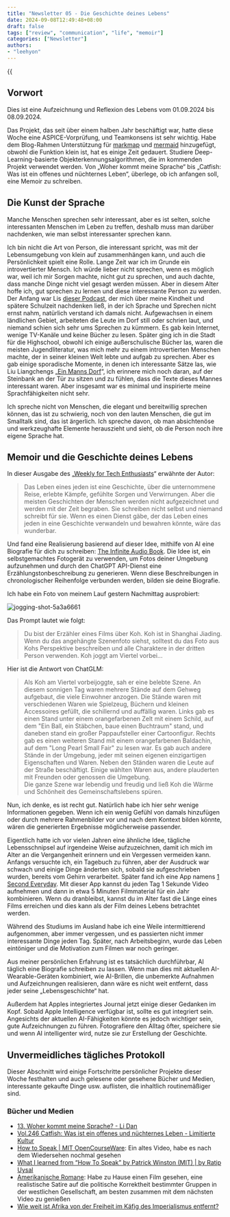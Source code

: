 ```yaml
---
title: "Newsletter 05 - Die Geschichte deines Lebens"
date: 2024-09-08T12:49:48+08:00
draft: false
tags: ["review", "communication", "life", "memoir"]
categories: ["Newsletter"]
authors:
- "leehyon"
---
```


{{<audio src="audio/life-live.mp3" caption="♪ Life Live - Mayday" >}}

## Vorwort

Dies ist eine Aufzeichnung und Reflexion des Lebens vom 01.09.2024 bis 08.09.2024.

Das Projekt, das seit über einem halben Jahr beschäftigt war, hatte diese Woche eine ASPICE-Vorprüfung, und Teamkonsens ist sehr wichtig. Habe dem Blog-Rahmen Unterstützung für [markmap](https://markmap.js.org/) und [mermaid](https://mermaid.js.org/) hinzugefügt, obwohl die Funktion klein ist, hat es einige Zeit gedauert. Studiere Deep-Learning-basierte Objekterkennungsalgorithmen, die im kommenden Projekt verwendet werden. Von „Woher kommt meine Sprache“ bis „Catfish: Was ist ein offenes und nüchternes Leben“, überlege, ob ich anfangen soll, eine Memoir zu schreiben.

## Die Kunst der Sprache

Manche Menschen sprechen sehr interessant, aber es ist selten, solche interessanten Menschen im Leben zu treffen, deshalb muss man darüber nachdenken, wie man selbst interessanter sprechen kann.

Ich bin nicht die Art von Person, die interessant spricht, was mit der Lebensumgebung von klein auf zusammenhängen kann, und auch die Persönlichkeit spielt eine Rolle. Lange Zeit war ich im Grunde ein introvertierter Mensch. Ich würde lieber nicht sprechen, wenn es möglich war, weil ich mir Sorgen machte, nicht gut zu sprechen, und auch dachte, dass manche Dinge nicht viel gesagt werden müssen. Aber in diesem Alter hoffe ich, gut sprechen zu lernen und diese interessante Person zu werden. Der Anfang war Lis [dieser Podcast](https://www.xiaoyuzhoufm.com/episode/66a8b8937349f7a557936cc9), der mich über meine Kindheit und spätere Schulzeit nachdenken ließ, in der ich Sprache und Sprechen nicht ernst nahm, natürlich verstand ich damals nicht. Aufgewachsen in einem ländlichen Gebiet, arbeiteten die Leute im Dorf still oder schrien laut, und niemand schien sich sehr ums Sprechen zu kümmern. Es gab kein Internet, wenige TV-Kanäle und keine Bücher zu lesen. Später ging ich in die Stadt für die Highschool, obwohl ich einige außerschulische Bücher las, waren die meisten Jugendliteratur, was mich mehr zu einem introvertierten Menschen machte, der in seiner kleinen Welt lebte und aufgab zu sprechen. Aber es gab einige sporadische Momente, in denen ich interessante Sätze las, wie Liu Liangchengs „[Ein Manns Dorf](https://book.douban.com/subject/27603609/)“, ich erinnere mich noch daran, auf der Steinbank an der Tür zu sitzen und zu fühlen, dass die Texte dieses Mannes interessant waren. Aber insgesamt war es minimal und inspirierte meine Sprachfähigkeiten nicht sehr.

Ich spreche nicht von Menschen, die elegant und bereitwillig sprechen können, das ist zu schwierig, noch von den lauten Menschen, die gut im Smalltalk sind, das ist ärgerlich. Ich spreche davon, ob man absichtenöse und werkzeughafte Elemente herauszieht und sieht, ob die Person noch ihre eigene Sprache hat.

## Memoir und die Geschichte deines Lebens

In dieser Ausgabe des „[Weekly for Tech Enthusiasts](https://www.ruanyifeng.com/blog/2024/09/weekly-issue-316.html)“ erwähnte der Autor:

> Das Leben eines jeden ist eine Geschichte, über die unternommene Reise, erlebte Kämpfe, gefühlte Sorgen und Verwirrungen. Aber die meisten Geschichten der Menschen werden nicht aufgezeichnet und werden mit der Zeit begraben. Sie schreiben nicht selbst und niemand schreibt für sie. Wenn es einen Dienst gäbe, der das Leben eines jeden in eine Geschichte verwandeln und bewahren könnte, wäre das wunderbar.

Und fand eine Realisierung basierend auf dieser Idee, mithilfe von AI eine Biografie für dich zu schreiben: [The Infinite Audio Book](https://www.lampysecurity.com/post/the-infinite-audio-book). Die Idee ist, ein selbstgemachtes Fotogerät zu verwenden, um Fotos deiner Umgebung aufzunehmen und durch den ChatGPT API-Dienst eine Erzählungstonbeschreibung zu generieren. Wenn diese Beschreibungen in chronologischer Reihenfolge verbunden werden, bilden sie deine Biografie.

Ich habe ein Foto von meinem Lauf gestern Nachmittag ausprobiert:

![jogging-shot-5a3a6661](https://images.kohsruhe.com/2024/jogging-shot-5a3a6661.jpeg)

Das Prompt lautet wie folgt:

> Du bist der Erzähler eines Films über Koh. Koh ist in Shanghai Jiading. Wenn du das angehängte Szenenfoto siehst, solltest du das Foto aus Kohs Perspektive beschreiben und alle Charaktere in der dritten Person verwenden. Koh joggt am Viertel vorbei...

Hier ist die Antwort von ChatGLM:

> Als Koh am Viertel vorbeijoggte, sah er eine belebte Szene. An diesem sonnigen Tag waren mehrere Stände auf dem Gehweg aufgebaut, die viele Einwohner anzogen. Die Stände waren mit verschiedenen Waren wie Spielzeug, Büchern und kleinen Accessoires gefüllt, die schillernd und auffällig waren. Links gab es einen Stand unter einem orangefarbenen Zelt mit einem Schild, auf dem "Ein Ball, ein Stäbchen, baue einen Buchtraum" stand, und daneben stand ein großer Pappaufsteller einer Cartoonfigur. Rechts gab es einen weiteren Stand mit einem orangefarbenen Baldachin, auf dem "Long Pearl Small Fair" zu lesen war. Es gab auch andere Stände in der Umgebung, jeder mit seinen eigenen einzigartigen Eigenschaften und Waren. Neben den Ständen waren die Leute auf der Straße beschäftigt. Einige wählten Waren aus, andere plauderten mit Freunden oder genossen die Umgebung. \
> Die ganze Szene war lebendig und freudig und ließ Koh die Wärme und Schönheit des Gemeinschaftslebens spüren.

Nun, ich denke, es ist recht gut. Natürlich habe ich hier sehr wenige Informationen gegeben. Wenn ich ein wenig Gefühl von damals hinzufügen oder durch mehrere Rahmenbilder vor und nach dem Kontext bilden könnte, wären die generierten Ergebnisse möglicherweise passender.

Eigentlich hatte ich vor vielen Jahren eine ähnliche Idee, tägliche Lebensschnipsel auf irgendeine Weise aufzuzeichnen, damit ich mich im Alter an die Vergangenheit erinnern und ein Vergessen vermeiden kann. Anfangs versuchte ich, ein Tagebuch zu führen, aber der Ausdruck war schwach und einige Dinge änderten sich, sobald sie aufgeschrieben wurden, bereits vom Gehirn verarbeitet. Später fand ich eine App namens [1 Second Everyday](https://1se.co/). Mit dieser App kannst du jeden Tag 1 Sekunde Video aufnehmen und dann in etwa 5 Minuten Filmmaterial für ein Jahr kombinieren. Wenn du dranbleibst, kannst du im Alter fast die Länge eines Films erreichen und dies kann als der Film deines Lebens betrachtet werden.

Während des Studiums im Ausland habe ich eine Weile intermittierend aufgenommen, aber immer vergessen, und es passierten nicht immer interessante Dinge jeden Tag. Später, nach Arbeitsbeginn, wurde das Leben eintöniger und die Motivation zum Filmen war noch geringer.

Aus meiner persönlichen Erfahrung ist es tatsächlich durchführbar, AI täglich eine Biografie schreiben zu lassen. Wenn man dies mit aktuellen AI-Wearable-Geräten kombiniert, wie AI-Brillen, die unbemerkte Aufnahmen und Aufzeichnungen realisieren, dann wäre es nicht weit entfernt, dass jeder seine „Lebensgeschichte“ hat.

Außerdem hat Apples integriertes Journal jetzt einige dieser Gedanken im Kopf. Sobald Apple Intelligence verfügbar ist, sollte es gut integriert sein. Angesichts der aktuellen AI-Fähigkeiten könnte es jedoch wichtiger sein, gute Aufzeichnungen zu führen. Fotografiere den Alltag öfter, speichere sie und wenn AI intelligenter wird, nutze sie zur Erstellung der Geschichte.

## Unvermeidliches tägliches Protokoll

Dieser Abschnitt wird einige Fortschritte persönlicher Projekte dieser Woche festhalten und auch gelesene oder gesehene Bücher und Medien, interessante gekaufte Dinge usw. auflisten, die inhaltlich routinemäßiger sind.

### Bücher und Medien

- [13. Woher kommt meine Sprache? - Li Dan](https://www.xiaoyuzhoufm.com/episode/66a8b8937349f7a557936cc9)
- [Vol.246 Catfish: Was ist ein offenes und nüchternes Leben - Limitierte Kultur](https://www.xiaoyuzhoufm.com/episode/66d6451f681fedcf8f54e8b4)
- [How to Speak | MIT OpenCourseWare](https://ocw.mit.edu/courses/res-tll-005-how-to-speak-january-iap-2018/pages/how-to-speak/): Ein altes Video, habe es nach dem Wiedersehen nochmal gesehen
- [What I learned from “How To Speak” by Patrick Winston (MIT) | by Ratip Uysal](https://ratipuysal.medium.com/what-i-learned-from-how-to-speak-by-patrick-winston-mit-7f1061b0cda9)
- [Amerikanische Romane](https://movie.douban.com/subject/36212631/): Habe zu Hause einen Film gesehen, eine realistische Satire auf die politische Korrektheit bestimmter Gruppen in der westlichen Gesellschaft, am besten zusammen mit dem nächsten Video zu genießen
- [Wie weit ist Afrika von der Freiheit im Käfig des Imperialismus entfernt?](https://www.bilibili.com/video/BV12T421z7wT/?share_source=copy_web&vd_source=53a0ff566a6234997f4932cf01f4f7ce)

